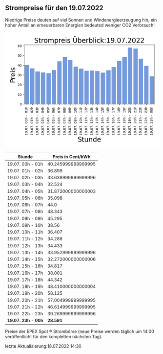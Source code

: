 
## Strompreise für den 19.07.2022

Niedrige Preise deuten auf viel Sonnen und Windenergieerzeugung hin, ein hoher Anteil an erneuerbaren Energien bedeuted weniger CO2 Verbrauch!

![Strompreis übersicht](imgs/strompreis_uebersicht.png)

| Stunde | Preis in Cent/kWh |
|---|---|
| 19.07. 00h -  01h | 40.245999999999995 | 
| 19.07. 01h -  02h | 36.899 | 
| 19.07. 02h -  03h | 33.638999999999996 | 
| 19.07. 03h -  04h | 32.524 | 
| 19.07. 04h -  05h | 31.872000000000003 | 
| 19.07. 05h -  06h | 35.098 | 
| 19.07. 06h -  07h | 44.0 | 
| 19.07. 07h -  08h | 48.343 | 
| 19.07. 08h -  09h | 45.295 | 
| 19.07. 09h -  10h | 38.56 | 
| 19.07. 10h -  11h | 36.407 | 
| 19.07. 11h -  12h | 34.288 | 
| 19.07. 12h -  13h | 34.433 | 
| 19.07. 13h -  14h | 33.952999999999996 | 
| 19.07. 14h -  15h | 32.272000000000006 | 
| 19.07. 15h -  16h | 34.817 | 
| 19.07. 16h -  17h | 38.001 | 
| 19.07. 17h -  18h | 44.342 | 
| 19.07. 18h -  19h | 48.410000000000004 | 
| 19.07. 19h -  20h | 58.125 | 
| 19.07. 20h -  21h | 57.004999999999995 | 
| 19.07. 21h -  22h | 46.614999999999995 | 
| 19.07. 22h -  23h | 39.269999999999996 | 
| **19.07. 23h -  00h** | **28.591** | 

Preise der EPEX Spot ® Strombörse (neue Preise werden täglich um 14:00 veröffentlicht für den kompletten nächsten Tag).

letzte Aktualisierung:18.07.2022 14:30